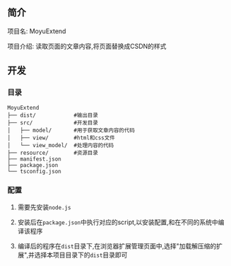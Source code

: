 
## 简介
项目名: MoyuExtend

项目介绍: 读取页面的文章内容,将页面替换成CSDN的样式


## 开发

### 目录

```text
MoyuExtend
├── dist/            #输出目录
├── src/             #开发目录
│   ├── model/       #用于获取文章内容的代码
│   ├── view/        #html和css文件
│   └── view_model/  #处理内容的代码
├── resource/        #资源目录
├── manifest.json
├── package.json
└── tsconfig.json

```

### 配置
1. 需要先安装`node.js`

2. 安装后在`package.json`中执行对应的script,以安装配置,和在不同的系统中编译该程序

3. 编译后的程序在`dist`目录下,在浏览器扩展管理页面中,选择"加载解压缩的扩展",并选择本项目目录下的`dist`目录即可